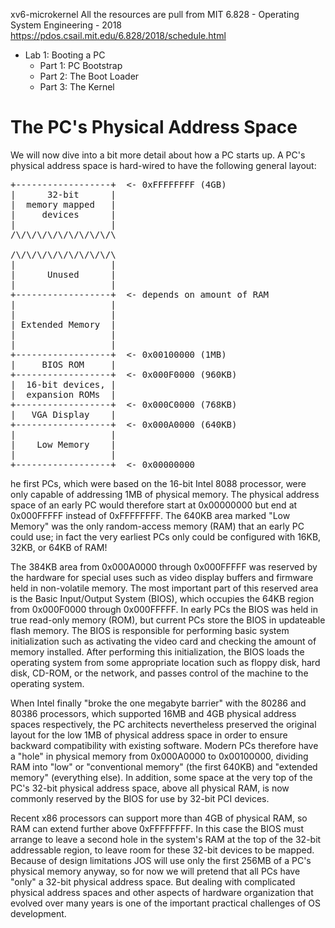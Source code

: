  xv6-microkernel
All the resources are pull from MIT 6.828 - Operating System Engineering - 2018 
https://pdos.csail.mit.edu/6.828/2018/schedule.html
* Lab 1: Booting a PC
  * Part 1: PC Bootstrap
  * Part 2: The Boot Loader
  * Part 3: The Kernel




# The PC's Physical Address Space
We will now dive into a bit more detail about how a PC starts up.
A PC's physical address space is hard-wired to have the following general layout:<br /> 
<pre>
+------------------+  <- 0xFFFFFFFF (4GB) 
|      32-bit      |
|  memory mapped   | 
|     devices      | 
|                  | 
/\/\/\/\/\/\/\/\/\/\
 
/\/\/\/\/\/\/\/\/\/\ 
|                  | 
|      Unused      | 
|                  | 
+------------------+  <- depends on amount of RAM 
|                  |
|                  | 
| Extended Memory  | 
|                  | 
|                  | 
+------------------+  <- 0x00100000 (1MB) 
|     BIOS ROM     |
+------------------+  <- 0x000F0000 (960KB) 
|  16-bit devices, |
|  expansion ROMs  | 
+------------------+  <- 0x000C0000 (768KB)
|   VGA Display    | 
+------------------+  <- 0x000A0000 (640KB) 
|                  |
|    Low Memory    | 
|                  | 
+------------------+  <- 0x00000000 
</pre>
he first PCs, which were based on the 16-bit Intel 8088 processor, were only capable of addressing 1MB of physical memory. The physical address space of an early PC would therefore start at 0x00000000 but end at 0x000FFFFF instead of 0xFFFFFFFF. The 640KB area marked "Low Memory" was the only random-access memory (RAM) that an early PC could use; in fact the very earliest PCs only could be configured with 16KB, 32KB, or 64KB of RAM!

The 384KB area from 0x000A0000 through 0x000FFFFF was reserved by the hardware for special uses such as video display buffers and firmware held in non-volatile memory. The most important part of this reserved area is the Basic Input/Output System (BIOS), which occupies the 64KB region from 0x000F0000 through 0x000FFFFF. In early PCs the BIOS was held in true read-only memory (ROM), but current PCs store the BIOS in updateable flash memory. The BIOS is responsible for performing basic system initialization such as activating the video card and checking the amount of memory installed. After performing this initialization, the BIOS loads the operating system from some appropriate location such as floppy disk, hard disk, CD-ROM, or the network, and passes control of the machine to the operating system.

When Intel finally "broke the one megabyte barrier" with the 80286 and 80386 processors, which supported 16MB and 4GB physical address spaces respectively, the PC architects nevertheless preserved the original layout for the low 1MB of physical address space in order to ensure backward compatibility with existing software. Modern PCs therefore have a "hole" in physical memory from 0x000A0000 to 0x00100000, dividing RAM into "low" or "conventional memory" (the first 640KB) and "extended memory" (everything else). In addition, some space at the very top of the PC's 32-bit physical address space, above all physical RAM, is now commonly reserved by the BIOS for use by 32-bit PCI devices.

Recent x86 processors can support more than 4GB of physical RAM, so RAM can extend further above 0xFFFFFFFF. In this case the BIOS must arrange to leave a second hole in the system's RAM at the top of the 32-bit addressable region, to leave room for these 32-bit devices to be mapped. Because of design limitations JOS will use only the first 256MB of a PC's physical memory anyway, so for now we will pretend that all PCs have "only" a 32-bit physical address space. But dealing with complicated physical address spaces and other aspects of hardware organization that evolved over many years is one of the important practical challenges of OS development.
